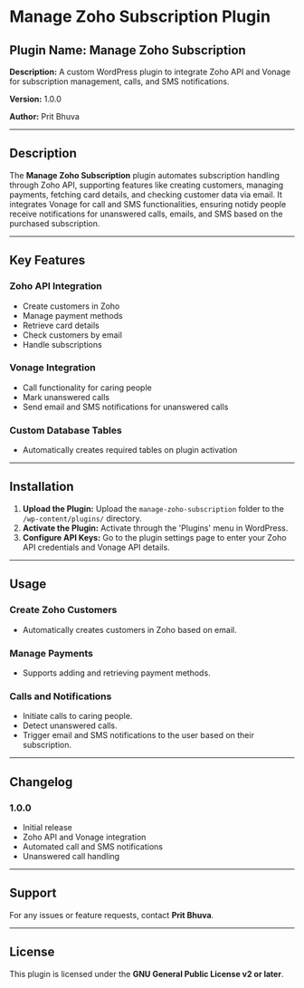 # Manage Zoho Subscription Plugin

## Plugin Name: Manage Zoho Subscription

**Description:** A custom WordPress plugin to integrate Zoho API and Vonage for subscription management, calls, and SMS notifications.

**Version:** 1.0.0

**Author:** Prit Bhuva

---

## Description

The **Manage Zoho Subscription** plugin automates subscription handling through Zoho API, supporting features like creating customers, managing payments, fetching card details, and checking customer data via email. It integrates Vonage for call and SMS functionalities, ensuring notidy people receive notifications for unanswered calls, emails, and SMS based on the purchased subscription.

---

## Key Features

### Zoho API Integration
- Create customers in Zoho
- Manage payment methods
- Retrieve card details
- Check customers by email
- Handle subscriptions

### Vonage Integration
- Call functionality for caring people
- Mark unanswered calls
- Send email and SMS notifications for unanswered calls

### Custom Database Tables
- Automatically creates required tables on plugin activation

---

## Installation

1. **Upload the Plugin:** Upload the `manage-zoho-subscription` folder to the `/wp-content/plugins/` directory.
2. **Activate the Plugin:** Activate through the 'Plugins' menu in WordPress.
3. **Configure API Keys:** Go to the plugin settings page to enter your Zoho API credentials and Vonage API details.

---

## Usage

### Create Zoho Customers
- Automatically creates customers in Zoho based on email.

### Manage Payments
- Supports adding and retrieving payment methods.

### Calls and Notifications
- Initiate calls to caring people.
- Detect unanswered calls.
- Trigger email and SMS notifications to the user based on their subscription.

---

## Changelog

### 1.0.0
- Initial release
- Zoho API and Vonage integration
- Automated call and SMS notifications
- Unanswered call handling

---

## Support

For any issues or feature requests, contact **Prit Bhuva**.

---

## License

This plugin is licensed under the **GNU General Public License v2 or later**.


